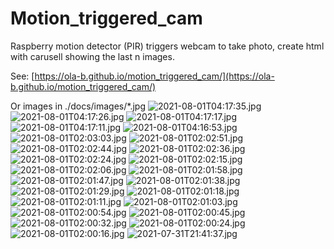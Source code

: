 # Motion_triggered_cam
Raspberry motion detector (PIR) triggers webcam to take photo, create html with carusell showing the last n images.

See: [https://ola-b.github.io/motion_triggered_cam/](https://ola-b.github.io/motion_triggered_cam/)


Or images in ./docs/images/*.jpg
![2021-08-01T04:17:35.jpg](https://github.com/Ola-B/motion_triggered_cam/blob/main/docs/images/2021-08-01T04:17:35.jpg "2021-08-01T04:17:35.jpg")
![2021-08-01T04:17:26.jpg](https://github.com/Ola-B/motion_triggered_cam/blob/main/docs/images/2021-08-01T04:17:26.jpg "2021-08-01T04:17:26.jpg")
![2021-08-01T04:17:17.jpg](https://github.com/Ola-B/motion_triggered_cam/blob/main/docs/images/2021-08-01T04:17:17.jpg "2021-08-01T04:17:17.jpg")
![2021-08-01T04:17:11.jpg](https://github.com/Ola-B/motion_triggered_cam/blob/main/docs/images/2021-08-01T04:17:11.jpg "2021-08-01T04:17:11.jpg")
![2021-08-01T04:16:53.jpg](https://github.com/Ola-B/motion_triggered_cam/blob/main/docs/images/2021-08-01T04:16:53.jpg "2021-08-01T04:16:53.jpg")
![2021-08-01T02:03:03.jpg](https://github.com/Ola-B/motion_triggered_cam/blob/main/docs/images/2021-08-01T02:03:03.jpg "2021-08-01T02:03:03.jpg")
![2021-08-01T02:02:51.jpg](https://github.com/Ola-B/motion_triggered_cam/blob/main/docs/images/2021-08-01T02:02:51.jpg "2021-08-01T02:02:51.jpg")
![2021-08-01T02:02:44.jpg](https://github.com/Ola-B/motion_triggered_cam/blob/main/docs/images/2021-08-01T02:02:44.jpg "2021-08-01T02:02:44.jpg")
![2021-08-01T02:02:36.jpg](https://github.com/Ola-B/motion_triggered_cam/blob/main/docs/images/2021-08-01T02:02:36.jpg "2021-08-01T02:02:36.jpg")
![2021-08-01T02:02:24.jpg](https://github.com/Ola-B/motion_triggered_cam/blob/main/docs/images/2021-08-01T02:02:24.jpg "2021-08-01T02:02:24.jpg")
![2021-08-01T02:02:15.jpg](https://github.com/Ola-B/motion_triggered_cam/blob/main/docs/images/2021-08-01T02:02:15.jpg "2021-08-01T02:02:15.jpg")
![2021-08-01T02:02:06.jpg](https://github.com/Ola-B/motion_triggered_cam/blob/main/docs/images/2021-08-01T02:02:06.jpg "2021-08-01T02:02:06.jpg")
![2021-08-01T02:01:58.jpg](https://github.com/Ola-B/motion_triggered_cam/blob/main/docs/images/2021-08-01T02:01:58.jpg "2021-08-01T02:01:58.jpg")
![2021-08-01T02:01:47.jpg](https://github.com/Ola-B/motion_triggered_cam/blob/main/docs/images/2021-08-01T02:01:47.jpg "2021-08-01T02:01:47.jpg")
![2021-08-01T02:01:38.jpg](https://github.com/Ola-B/motion_triggered_cam/blob/main/docs/images/2021-08-01T02:01:38.jpg "2021-08-01T02:01:38.jpg")
![2021-08-01T02:01:29.jpg](https://github.com/Ola-B/motion_triggered_cam/blob/main/docs/images/2021-08-01T02:01:29.jpg "2021-08-01T02:01:29.jpg")
![2021-08-01T02:01:18.jpg](https://github.com/Ola-B/motion_triggered_cam/blob/main/docs/images/2021-08-01T02:01:18.jpg "2021-08-01T02:01:18.jpg")
![2021-08-01T02:01:11.jpg](https://github.com/Ola-B/motion_triggered_cam/blob/main/docs/images/2021-08-01T02:01:11.jpg "2021-08-01T02:01:11.jpg")
![2021-08-01T02:01:03.jpg](https://github.com/Ola-B/motion_triggered_cam/blob/main/docs/images/2021-08-01T02:01:03.jpg "2021-08-01T02:01:03.jpg")
![2021-08-01T02:00:54.jpg](https://github.com/Ola-B/motion_triggered_cam/blob/main/docs/images/2021-08-01T02:00:54.jpg "2021-08-01T02:00:54.jpg")
![2021-08-01T02:00:45.jpg](https://github.com/Ola-B/motion_triggered_cam/blob/main/docs/images/2021-08-01T02:00:45.jpg "2021-08-01T02:00:45.jpg")
![2021-08-01T02:00:32.jpg](https://github.com/Ola-B/motion_triggered_cam/blob/main/docs/images/2021-08-01T02:00:32.jpg "2021-08-01T02:00:32.jpg")
![2021-08-01T02:00:24.jpg](https://github.com/Ola-B/motion_triggered_cam/blob/main/docs/images/2021-08-01T02:00:24.jpg "2021-08-01T02:00:24.jpg")
![2021-08-01T02:00:16.jpg](https://github.com/Ola-B/motion_triggered_cam/blob/main/docs/images/2021-08-01T02:00:16.jpg "2021-08-01T02:00:16.jpg")
![2021-07-31T21:41:37.jpg](https://github.com/Ola-B/motion_triggered_cam/blob/main/docs/images/2021-07-31T21:41:37.jpg "2021-07-31T21:41:37.jpg")
